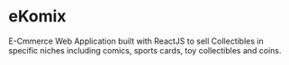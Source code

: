 # eKomix
E-Cmmerce Web Application built with ReactJS to sell Collectibles in specific niches including comics, sports cards, toy collectibles and coins. 

